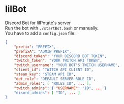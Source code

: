 # lilBot
Discord Bot for lilPotate's server  
Run the bot with `./startBot.bash` or manually.  
You have to add a `config.json` file:
```json
{
    "prefix": "PREFIX",
    "prefixA": "ADMIN PREFIX",
    "discord_token": "YOUR DISCORD BOT TOKEN",
    "twitch_token": "YOUR TWITCH API TOKEN",
    "twitch_username": "YOUR BOT'S TWITCH USERNAME",
    "client_id": "TWITCH API CLIENT ID",
    "steam_key": "STEAM API ID",
    "def_role": "DEFAULT SERVER ROLE ID",
    "admin_roles": [ "ROLES ID", ... ],
    "twitch_admins": { "USERNAME": "ID", ... }
    "disord_admins": [ "ID", ... ]
}
```
